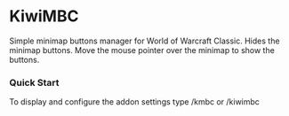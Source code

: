 # KiwiMBC
Simple minimap buttons manager for World of Warcraft Classic. Hides the minimap buttons. Move the mouse pointer over the minimap to show the buttons.

### Quick Start
To display and configure the addon settings type /kmbc or /kiwimbc
